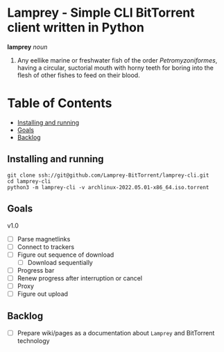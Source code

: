 # Lamprey - Simple CLI BitTorrent client written in Python <!-- omit in toc -->

**lamprey** *noun*

1. Any eellike marine or freshwater fish of the order *Petromyzoniformes*, having a circular, suctorial mouth with horny teeth for boring into the flesh of other fishes to feed on their blood.

# Table of Contents <!-- omit in toc -->

- [Installing and running](#installing-and-running)
- [Goals](#goals)
- [Backlog](#backlog)

## Installing and running

```text
git clone ssh://git@github.com/Lamprey-BitTorrent/lamprey-cli.git
cd lamprey-cli
python3 -m lamprey-cli -v archlinux-2022.05.01-x86_64.iso.torrent
```

## Goals

v1.0

- [ ] Parse magnetlinks
- [ ] Connect to trackers
- [ ] Figure out sequence of download
  - [ ] Download sequentially
- [ ] Progress bar
- [ ] Renew progress after interruption or cancel
- [ ] Proxy
- [ ] Figure out upload

## Backlog

- [ ] Prepare wiki/pages as a documentation about `Lamprey` and BitTorrent technology

